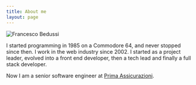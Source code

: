 ```yaml
---
title: About me
layout: page
---
```


![Francesco Bedussi](http://francescobedussi.it/media/francesco_bedussi_qrrq5e_c_scale,w_1600.jpg)

I started programming in 1985 on a Commodore 64, and never stopped since then. I work in the web industry since 2002. I started as a project leader, evolved into a front end developer, then a tech lead and finally a full stack developer.

Now I am a senior software engineer at [Prima Assicurazioni](https://prima.it).
